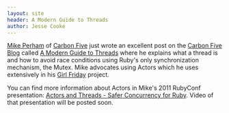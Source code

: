 ```yaml
---
layout: site
header: A Modern Guide to Threads
author: Jesse Cooke
---
```


[Mike Perham](http://www.mikeperham.com) of [Carbon Five](http://www.carbonfive.com) just wrote an excellent post on the [Carbon Five Blog](http://blog.carbonfive.com) called [A Modern Guide to Threads](http://blog.carbonfive.com/2011/10/11/a-modern-guide-to-threads/) where he explains what a thread is and how to avoid race conditions using Ruby's only synchronization mechanism, the Mutex. Mike advocates using Actors which he uses extensively in his [Girl Friday](https://mperham.github.com/girl_friday) project.

You can find more information about Actors in Mike's 2011 RubyConf presentation: [Actors and Threads - Safer Concurrency for Ruby](http://www.slideshare.net/mperham/actors-and-threads). Video of that presentation will be posted soon.
